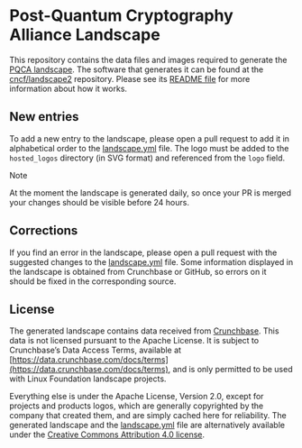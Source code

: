 # Post-Quantum Cryptography Alliance Landscape

This repository contains the data files and images required to generate the [PQCA landscape](https://pqca.landscape2.io). The software that generates it can be found at the [cncf/landscape2](https://github.com/cncf/landscape2) repository. Please see its [README file](https://github.com/cncf/landscape2#landscape2) for more information about how it works.

## New entries

To add a new entry to the landscape, please open a pull request to add it in alphabetical order to the [landscape.yml](landscape.yml) file. The logo must be added to the `hosted_logos` directory (in SVG format) and referenced from the `logo` field.

> [!NOTE]
> At the moment the landscape is generated daily, so once your PR is merged your changes should be visible before 24 hours.

## Corrections

If you find an error in the landscape, please open a pull request with the suggested changes to the [landscape.yml](landscape.yml) file. Some information displayed in the landscape is obtained from Crunchbase or GitHub, so errors on it should be fixed in the corresponding source.

## License

The generated landscape contains data received from [Crunchbase](http://www.crunchbase.com). This data is not licensed pursuant to the Apache License. It is subject to Crunchbase’s Data Access Terms, available at [https://data.crunchbase.com/docs/terms](https://data.crunchbase.com/docs/terms), and is only permitted to be used with Linux Foundation landscape projects.

Everything else is under the Apache License, Version 2.0, except for projects and products logos, which are generally copyrighted by the company that created them, and are simply cached here for reliability. The generated landscape and the [landscape.yml](landscape.yml) file are alternatively available under the [Creative Commons Attribution 4.0 license](https://creativecommons.org/licenses/by/4.0/).
